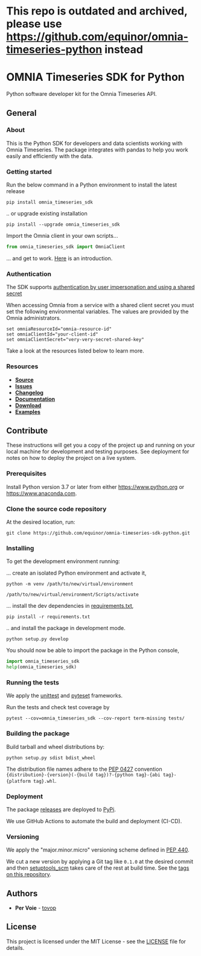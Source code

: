 # This repo is outdated and archived, please use https://github.com/equinor/omnia-timeseries-python instead

# OMNIA Timeseries SDK for Python

Python software developer kit for the Omnia Timeseries API.

## General

### About

This is the Python SDK for developers and data scientists working with Omnia Timeseries. The package integrates with 
pandas to help you work easily and efficiently with the data.

### Getting started

Run the below command in a Python environment to install the latest release

```console
pip install omnia_timeseries_sdk
```

.. or upgrade existing installation

```console
pip install --upgrade omnia_timeseries_sdk
```

Import the Omnia client in your own scripts...

```python
from omnia_timeseries_sdk import OmniaClient
```

... and get to work. [Here](https://github.com/equinor/omnia-timeseries-sdk-python/blob/master/examples/introduction.ipynb) 
is an introduction. 

### Authentication

The SDK supports [authentication by user impersonation and using a shared secret](https://github.com/equinor/OmniaPlant/wiki/Authentication-&-Authorization#authenticating-by-user-impersonation-without-any-shared-secret-for-people-with-equinor-accounts)

When accessing Omnia from a service with a shared client secret you must set the following environmental variables. The 
values are provided by the Omnia administrators.
```console
set omniaResourceId="omnia-resource-id"
set omniaClientId="your-client-id"
set omniaClientSecret="very-very-secret-shared-key"
```
Take a look at the resources listed below to learn more.

### Resources

* [**Source**](https://github.com/equinor/omnia-timeseries-sdk-python)
* [**Issues**](https://github.com/equinor/omnia-timeseries-sdk-python/issues)
* [**Changelog**](https://github.com/equinor/omnia-timeseries-sdk-python/releases)
* [**Documentation**](https://github.com/equinor/omnia-timeseries-sdk-python/blob/master/README.md)
* [**Download**](https://pypi.org/project/omnia-timeseries-sdk/)
* [**Examples**](https://github.com/equinor/omnia-timeseries-sdk-python/blob/master/examples/)

## Contribute

These instructions will get you a copy of the project up and running on your local machine for development and testing
purposes. See deployment for notes on how to deploy the project on a live system.

### Prerequisites

Install Python version 3.7 or later from either https://www.python.org or https://www.anaconda.com.

### Clone the source code repository

At the desired location, run:

```git clone https://github.com/equinor/omnia-timeseries-sdk-python.git```

### Installing

To get the development environment running:

... create an isolated Python environment and activate it,

```console
python -m venv /path/to/new/virtual/environment

/path/to/new/virtual/environment/Scripts/activate
```

... install the dev dependencies in [requirements.txt](requirements.txt),

```console
pip install -r requirements.txt
```

.. and install the package in development mode.

```console
python setup.py develop
```

You should now be able to import the package in the Python console,

```python
import omnia_timeseries_sdk
help(omnia_timeseries_sdk)
```

### Running the tests

We apply the [unittest](https://docs.python.org/3/library/unittest.html#module-unittest) and 
[pyteset](https://docs.pytest.org/en/latest/contents.html) frameworks.

Run the tests and check test coverage by
```console
pytest --cov=omnia_timeseries_sdk --cov-report term-missing tests/
```

### Building the package

Build tarball and wheel distributions by:

```console
python setup.py sdist bdist_wheel
```

The distribution file names adhere to the [PEP 0427](https://www.python.org/dev/peps/pep-0427/#file-name-convention)
convention `{distribution}-{version}(-{build tag})?-{python tag}-{abi tag}-{platform tag}.whl`.

<!---
### Building the documentation

The html documentation is build using [Sphinx](http://www.sphinx-doc.org/en/master)

```console
sphinx-build -b html docs\source docs\_build
```
--->

### Deployment

The package [releases](https://github.com/equinor/omnia-timeseries-sdk-python/releases) are deployed 
to [PyPi](https://pypi.org/project/omnia-timeseries-sdk/).

We use GitHub Actions to automate the build and deployment (CI-CD).

### Versioning

We apply the "major.minor.micro" versioning scheme defined in [PEP 440](https://www.python.org/dev/peps/pep-0440/).

We cut a new version by applying a Git tag like `0.1.0` at the desired commit and then
[setuptools_scm](https://github.com/pypa/setuptools_scm/#setup-py-usage) takes care of the rest at build time.
See the [tags on this repository](https://github.com/equinor/omnia-timeseries-sdk-python/tags).

## Authors

* **Per Voie** - [tovop](https://github.com/tovop)

## License

This project is licensed under the MIT License - see the [LICENSE](LICENSE) file for details.

